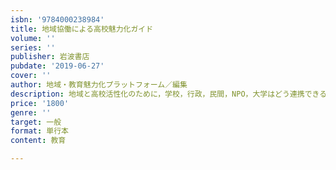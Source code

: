 ```yaml
---
isbn: '9784000238984'
title: 地域協働による高校魅力化ガイド
volume: ''
series: ''
publisher: 岩波書店
pubdate: '2019-06-27'
cover: ''
author: 地域・教育魅力化プラットフォーム／編集
description: 地域と高校活性化のために，学校，行政，民間，NPO，大学はどう連携できるのか．わかる・使えるテキスト．
price: '1800'
genre: ''
target: 一般
format: 単行本
content: 教育

---
```

